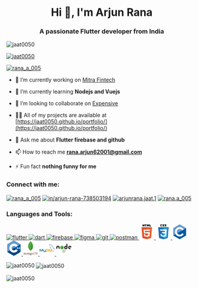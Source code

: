<h1 align="center">Hi 👋, I'm Arjun Rana</h1>
<h3 align="center">A passionate Flutter developer from India</h3>

<p align="left"> <img src="https://komarev.com/ghpvc/?username=jaat0050&label=Profile%20views&color=0e75b6&style=flat" alt="jaat0050" /> </p>

<p align="left"> <a href="https://github.com/ryo-ma/github-profile-trophy"><img src="https://github-profile-trophy.vercel.app/?username=jaat0050" alt="jaat0050" /></a> </p>

<p align="left"> <a href="https://twitter.com/rana_a_005" target="blank"><img src="https://img.shields.io/twitter/follow/rana_a_005?logo=twitter&style=for-the-badge" alt="rana_a_005" /></a> </p>

- 🔭 I’m currently working on [Mitra Fintech](https://play.google.com/store/apps/details?id=com.mitra_fintech.agent.app)

- 🌱 I’m currently learning **Nodejs and Vuejs**

- 👯 I’m looking to collaborate on [Expensive](https://github.com/jaat0050/expensive-app)

- 👨‍💻 All of my projects are available at [https://jaat0050.github.io/portfolio/](https://jaat0050.github.io/portfolio/)

- 💬 Ask me about **Flutter firebase and github**

- 📫 How to reach me **rana.arjun62001@gmail.com**

- ⚡ Fun fact **nothing funny for me**

<h3 align="left">Connect with me:</h3>
<p align="left">
<a href="https://twitter.com/rana_a_005" target="blank"><img align="center" src="https://raw.githubusercontent.com/rahuldkjain/github-profile-readme-generator/master/src/images/icons/Social/twitter.svg" alt="rana_a_005" height="30" width="40" /></a>
<a href="https://linkedin.com/in/in/arjun-rana-738503194" target="blank"><img align="center" src="https://raw.githubusercontent.com/rahuldkjain/github-profile-readme-generator/master/src/images/icons/Social/linked-in-alt.svg" alt="in/arjun-rana-738503194" height="30" width="40" /></a>
<a href="https://fb.com/arjunrana.jaat.1" target="blank"><img align="center" src="https://raw.githubusercontent.com/rahuldkjain/github-profile-readme-generator/master/src/images/icons/Social/facebook.svg" alt="arjunrana.jaat.1" height="30" width="40" /></a>
<a href="https://instagram.com/rana.a_005" target="blank"><img align="center" src="https://raw.githubusercontent.com/rahuldkjain/github-profile-readme-generator/master/src/images/icons/Social/instagram.svg" alt="rana.a_005" height="30" width="40" /></a>
</p>

<h3 align="left">Languages and Tools:</h3>
<p align="left"> 
     <a href="https://flutter.dev" target="_blank" rel="noreferrer"> <img src="https://www.vectorlogo.zone/logos/flutterio/flutterio-icon.svg" alt="flutter" width="40" height="40"/> </a>
        <a href="https://dart.dev" target="_blank" rel="noreferrer"> <img src="https://www.vectorlogo.zone/logos/dartlang/dartlang-icon.svg" alt="dart" width="40" height="40"/> </a>
        <a href="https://firebase.google.com/" target="_blank" rel="noreferrer"> <img src="https://www.vectorlogo.zone/logos/firebase/firebase-icon.svg" alt="firebase" width="40" height="40"/> </a>
     <a href="https://www.figma.com/" target="_blank" rel="noreferrer"> <img src="https://www.vectorlogo.zone/logos/figma/figma-icon.svg" alt="figma" width="40" height="40"/> </a>
        <a href="https://git-scm.com/" target="_blank" rel="noreferrer"> <img src="https://www.vectorlogo.zone/logos/git-scm/git-scm-icon.svg" alt="git" width="40" height="40"/> </a>
     <a href="https://postman.com" target="_blank" rel="noreferrer"> <img src="https://www.vectorlogo.zone/logos/getpostman/getpostman-icon.svg" alt="postman" width="40" height="40"/> </a>
        <a href="https://www.w3.org/html/" target="_blank" rel="noreferrer"> <img src="https://raw.githubusercontent.com/devicons/devicon/master/icons/html5/html5-original-wordmark.svg" alt="html5" width="40" height="40"/> </a>
       <a href="https://www.w3schools.com/css/" target="_blank" rel="noreferrer"> <img src="https://raw.githubusercontent.com/devicons/devicon/master/icons/css3/css3-original-wordmark.svg" alt="css3" width="40" height="40"/> </a>
        <a href="https://www.cprogramming.com/" target="_blank" rel="noreferrer"> <img src="https://raw.githubusercontent.com/devicons/devicon/master/icons/c/c-original.svg" alt="c" width="40" height="40"/> </a>
        <a href="https://www.w3schools.com/cpp/" target="_blank" rel="noreferrer"> <img src="https://raw.githubusercontent.com/devicons/devicon/master/icons/cplusplus/cplusplus-original.svg" alt="cplusplus" width="40" height="40"/> </a>
<a href="https://www.mongodb.com/" target="_blank" rel="noreferrer"> <img src="https://raw.githubusercontent.com/devicons/devicon/master/icons/mongodb/mongodb-original-wordmark.svg" alt="mongodb" width="40" height="40"/> </a>
<a href="https://www.mysql.com/" target="_blank" rel="noreferrer"> <img src="https://raw.githubusercontent.com/devicons/devicon/master/icons/mysql/mysql-original-wordmark.svg" alt="mysql" width="40" height="40"/> </a>
<a href="https://nodejs.org" target="_blank" rel="noreferrer"> <img src="https://raw.githubusercontent.com/devicons/devicon/master/icons/nodejs/nodejs-original-wordmark.svg" alt="nodejs" width="40" height="40"/> </a>

</p>

<p><img align="left" src="https://github-readme-stats.vercel.app/api/top-langs?username=jaat0050&show_icons=true&locale=en&layout=compact" alt="jaat0050" /></p>

<p>&nbsp;<img align="center" src="https://github-readme-stats.vercel.app/api?username=jaat0050&show_icons=true&locale=en" alt="jaat0050" /></p>

<p><img align="center" src="https://github-readme-streak-stats.herokuapp.com/?user=jaat0050&" alt="jaat0050" /></p>


<!---
Hi, I’m Arjun! 👋
- 🌱 I’m currently working on dart and flutter 
- 📫 How to reach me - WhatsApp me here https://wa.me/917417662218
--->


<!---
jaat0050/jaat0050 is a ✨ special ✨ repository because its `README.md` (this file) appears on your GitHub profile.
You can click the Preview link to take a look at your changes.
--->
